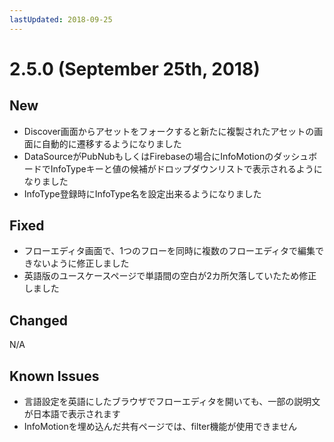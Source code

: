 ```yaml
---
lastUpdated: 2018-09-25
---
```


# 2.5.0 (September 25th, 2018)

## New

- Discover画面からアセットをフォークすると新たに複製されたアセットの画面に自動的に遷移するようになりました
- DataSourceがPubNubもしくはFirebaseの場合にInfoMotionのダッシュボードでInfoTypeキーと値の候補がドロップダウンリストで表示されるようになりました
- InfoType登録時にInfoType名を設定出来るようになりました

## Fixed

- フローエディタ画面で、1つのフローを同時に複数のフローエディタで編集できないように修正しました
- 英語版のユースケースページで単語間の空白が2カ所欠落していたため修正しました

## Changed

N/A

## Known Issues

- 言語設定を英語にしたブラウザでフローエディタを開いても、一部の説明文が日本語で表示されます
- InfoMotionを埋め込んだ共有ページでは、filter機能が使用できません
